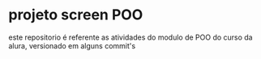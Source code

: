 # projeto screen POO

este repositorio é referente as atividades do modulo de POO do curso da alura, versionado em alguns commit's